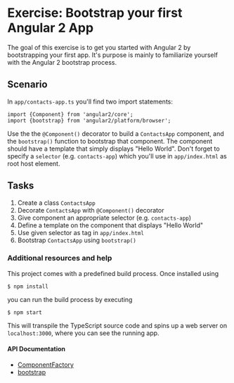 # Exercise: Bootstrap your first Angular 2 App

The goal of this exercise is to get you started with Angular 2 by bootstrapping your first app. It's purpose is mainly to familiarize yourself with the Angular 2 bootstrap process.

## Scenario

In `app/contacts-app.ts` you'll find two import statements:

```
import {Component} from 'angular2/core';
import {bootstrap} from 'angular2/platform/browser';
```

Use the the `@Component()` decorator to build a `ContactsApp` component, and the `bootstrap()` function to bootstrap that component. The component should have a template that simply displays "Hello World". Don't forget to specify a `selector` (e.g. `contacts-app`) which you'll use in `app/index.html` as root host element.

## Tasks

1. Create a class `ContactsApp`
2. Decorate `ContactsApp` with `@Component()` decorator
3. Give component an appropriate selector (e.g. `contacts-app`)
4. Define a template on the component that displays "Hello World"
5. Use given selector as tag in `app/index.html`
6. Bootstrap `ContactsApp` using `bootstrap()`

### Additional resources and help

This project comes with a predefined build process. Once installed using

```
$ npm install
```
you can run the build process by executing

```
$ npm start
```

This will transpile the TypeScript source code and spins up a web server on `localhost:3000`, where you can see the running app.

#### API Documentation

- [ComponentFactory](https://angular.io/docs/ts/latest/api/core/ComponentFactory-interface.html)
- [bootstrap](https://angular.io/docs/ts/latest/api/platform/browser/bootstrap-function.html)
